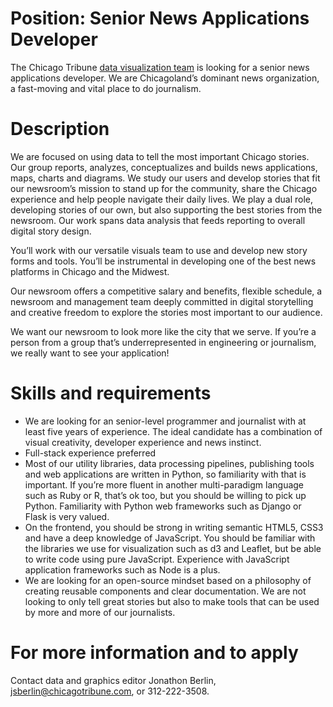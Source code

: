 Position: Senior News Applications Developer
== 

The Chicago Tribune [data visualization team](https://www.chicagotribune.com/data/) is looking for a senior news applications developer. We are Chicagoland’s dominant news organization, a fast-moving and vital place to do journalism.

Description
==

We are focused on using data to tell the most important Chicago stories. Our group reports, analyzes, conceptualizes and builds news applications, maps, charts and diagrams. We study our users and develop stories that fit our newsroom’s mission to stand up for the community, share the Chicago experience and help people navigate their daily lives. We play a dual role, developing stories of our own, but also supporting the best stories from the newsroom. Our work spans data analysis that feeds reporting to overall digital story design.

You’ll work with our versatile visuals team to use and develop new story forms and tools. You’ll be instrumental in developing one of the best news platforms in Chicago and the Midwest.

Our newsroom offers a competitive salary and benefits, flexible schedule, a newsroom and management team deeply committed in digital storytelling and creative freedom to explore the stories most important to our audience.

We want our newsroom to look more like the city that we serve. If you’re a person from a group that’s underrepresented in engineering or journalism, we really want to see your application!


Skills and requirements
== 

- We are looking for an senior-level programmer and journalist with at least five years of experience. The ideal candidate has a combination of visual creativity, developer experience and news instinct.
- Full-stack experience preferred
- Most of our utility libraries, data processing pipelines, publishing tools and web applications are written in Python, so familiarity with that is important. If you’re more fluent in another multi-paradigm language such as Ruby or R, that’s ok too, but you should be willing to pick up Python. Familiarity with Python web frameworks such as Django or Flask is very valued.
- On the frontend, you should be strong in writing semantic HTML5, CSS3 and have a deep knowledge of JavaScript. You should be familiar with the libraries we use for visualization such as d3 and Leaflet, but be able to write code using pure JavaScript. Experience with JavaScript application frameworks such as Node is a plus. 
- We are looking for an open-source mindset based on a philosophy of creating reusable components and clear documentation. We are not looking to only tell great stories but also to make tools that can be used by more and more of our journalists.

For more information and to apply
==

Contact data and graphics editor Jonathon Berlin, [jsberlin@chicagotribune.com](mailto:jsberlin@chicagotribune.com), or 312-222-3508.
